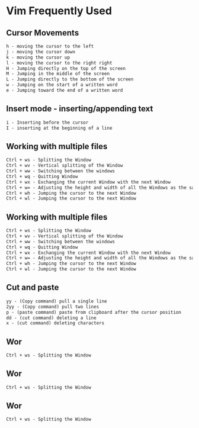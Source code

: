 # Vim Frequently Used

## Cursor Movements 
```md
h - moving the cursor to the left
j - moving the cursor down
k - moving the cursor up
l - moving the cursor to the right right
H - Jumping directly on the top of the screen
M - Jumping in the middle of the screen
L - Jumping directly to the bottom of the screen
w - Jumping on the start of a written word
e - Jumping toward the end of a written word
```

## Insert mode - inserting/appending text
```md
i - Inserting before the cursor 
I - inserting at the beginning of a line 
```

## Working with multiple files
```md
Ctrl + ws - Splitting the Window
Ctrl + wv - Vertical splitting of the Window 
Ctrl + ww - Switching between the windows
Ctrl + wq - Quitting Window
Ctrl + wx - Exchanging the current Window with the next Window
Ctrl + w= - Adjusting the height and width of all the Windows as the same
Ctrl + wh - Jumping the cursor to the next Window
Ctrl + wl - Jumping the cursor to the next Window
```

## Working with multiple files
```md
Ctrl + ws - Splitting the Window
Ctrl + wv - Vertical splitting of the Window 
Ctrl + ww - Switching between the windows
Ctrl + wq - Quitting Window
Ctrl + wx - Exchanging the current Window with the next Window
Ctrl + w= - Adjusting the height and width of all the Windows as the same
Ctrl + wh - Jumping the cursor to the next Window
Ctrl + wl - Jumping the cursor to the next Window
```

## Cut and paste
```md
yy - (Copy command) pull a single line
2yy - (Copy command) pull two lines
p - (paste command) paste from clipboard after the cursor position
dd - (cut command) deleting a line
x - (cut command) deleting characters
```

## Wor
```md
Ctrl + ws - Splitting the Window
```

## Wor
```md
Ctrl + ws - Splitting the Window
```

## Wor
```md
Ctrl + ws - Splitting the Window
```
